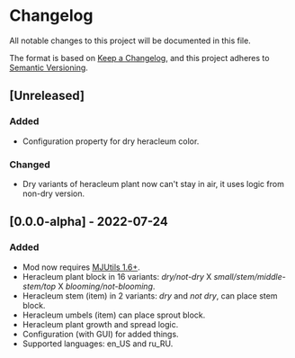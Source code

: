 # Changelog

All notable changes to this project will be documented in this file.

The format is based on [Keep a Changelog](https://keepachangelog.com/en/1.0.0/),
and this project adheres to [Semantic Versioning](https://semver.org/spec/v2.0.0.html).

## [Unreleased]
### Added

- Configuration property for dry heracleum color.

### Changed

- Dry variants of heracleum plant now can't stay in air, it uses logic from non-dry version.

## [0.0.0-alpha] - 2022-07-24
### Added

- Mod now requires [MJUtils 1.6+](https://github.com/MJaroslav/MJUtils).
- Heracleum plant block in 16 variants: *dry/not-dry* X *small/stem/middle-stem/top* X *blooming/not-blooming*.
- Heracleum stem (item) in 2 variants: *dry* and *not dry*, can place stem block.
- Heracleum umbels (item) can place sprout block.
- Heracleum plant growth and spread logic.
- Configuration (with GUI) for added things.
- Supported languages: en_US and ru_RU. 